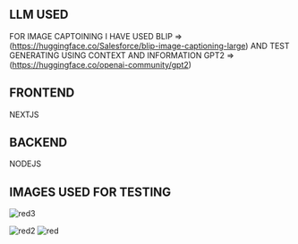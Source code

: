 ## LLM USED 
FOR IMAGE CAPTOINING I HAVE USED  BLIP   => (https://huggingface.co/Salesforce/blip-image-captioning-large)
AND TEST GENERATING USING CONTEXT AND INFORMATION GPT2 => (https://huggingface.co/openai-community/gpt2)

## FRONTEND
NEXTJS 

## BACKEND
NODEJS

## IMAGES USED FOR TESTING
![red3](https://github.com/user-attachments/assets/53bff3d2-05e5-4575-9b77-d730535743b1)

![red2](https://github.com/user-attachments/assets/1efce95c-2ec1-417d-b207-7c60762c2bb3)
![red](https://github.com/user-attachments/assets/b24ed515-00ac-43e8-9f85-2246b9353c09)
